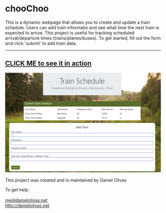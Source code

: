 # chooChoo
This is a dynamic webpage that allows you to create and update a train schedule.  Users can 
add train informatio and see what time the next train is expected to arrive.  This project
is useful for tracking scheduled arrival/departure times (trains/planes/buses).  To get 
started, fill out the form and click 'submit' to add train data.

---
[CLICK ME to see it in action](https://olivas1406.github.io/chooChoo/)
<br>
---
![Train Scheduler Screen Cap](./train.png)

This project was created and is maintained by Daniel Olivas

To get help:<br><br>
me@danielolivas.net<br>
http://danielolivas.net
    
